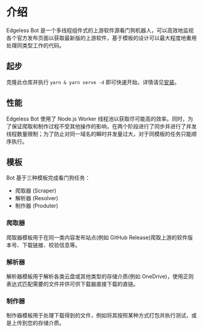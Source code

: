 # 介绍

Edgeless Bot 是一个多线程组件式的上游软件源看门狗机器人，可以高效地监视各个官方发布页面以获取最新版的上游软件，基于模板的设计可以最大程度地重用处理同类型工作的代码。

## 起步

克隆此仓库并执行 `yarn & yarn serve -d` 即可快速开始，详情请见[安装](usage.md)。

## 性能

Edgeless Bot 使用了 Node.js Worker
线程池以获取尽可能高的效率。同时，为了保证爬取和制作过程不受其他操作的影响，在两个阶段进行了同步并进行了并发线程数量限制；为了防止对同一域名的瞬时并发量过大，对于同模板的任务只能顺序执行。

## 模板

Bot 基于三种模板完成看门狗任务：

* 爬取器 (Scraper)
* 解析器 (Resolver)
* 制作器 (Produter)

### 爬取器

爬取器模板用于在同一类内容发布站点(例如 GitHub Release)爬取上游的软件版本号、下载链接、校验信息等。

### 解析器

解析器模板用于解析各类云盘或其他类型的存储介质(例如 OneDrive)，使用正则表达式匹配需要的文件并供可供下载器直接下载的直链。

### 制作器

制作器模板用于处理下载得到的文件，例如将其按照某种方式打包并执行测试，或是上传到您的存储介质。
